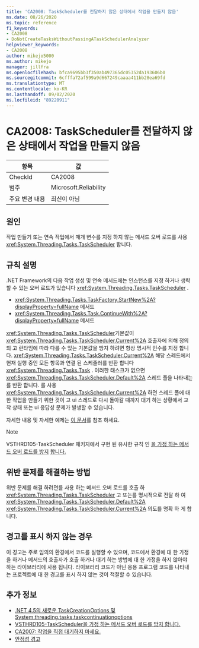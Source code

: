 ```yaml
---
title: 'CA2008: TaskScheduler를 전달하지 않은 상태에서 작업을 만들지 않음'
ms.date: 08/26/2020
ms.topic: reference
f1_keywords:
- CA2008
- DoNotCreateTasksWithoutPassingATaskSchedulerAnalyzer
helpviewer_keywords:
- CA2008
author: mikejo5000
ms.author: mikejo
manager: jillfra
ms.openlocfilehash: bfca9695bb3f350ab497365dc05352da193606b0
ms.sourcegitcommit: 6cfffa72af599a9d667249caaaa411bb28ea69fd
ms.translationtype: MT
ms.contentlocale: ko-KR
ms.lasthandoff: 09/02/2020
ms.locfileid: "89220911"
---
```

# <a name="ca2008-do-not-create-tasks-without-passing-a-taskscheduler"></a>CA2008: TaskScheduler를 전달하지 않은 상태에서 작업을 만들지 않음

|항목|값|
|-|-|
|CheckId|CA2008|
|범주|Microsoft.Reliability|
|주요 변경 내용|최신이 아님|

## <a name="cause"></a>원인

작업 만들기 또는 연속 작업에서 매개 변수를 지정 하지 않는 메서드 오버 로드를 사용 <xref:System.Threading.Tasks.TaskScheduler> 합니다.

## <a name="rule-description"></a>규칙 설명

.NET Framework의 다음 작업 생성 및 연속 메서드에는 인스턴스를 지정 하거나 생략할 수 있는 오버 로드가 있습니다 <xref:System.Threading.Tasks.TaskScheduler> .
- <xref:System.Threading.Tasks.TaskFactory.StartNew%2A?displayProperty=fullName> 메서드 
- <xref:System.Threading.Tasks.Task.ContinueWith%2A?displayProperty=fullName> 메서드

<xref:System.Threading.Tasks.TaskScheduler>기본값이 <xref:System.Threading.Tasks.TaskScheduler.Current%2A> 호출자에 의해 정의 되 고 런타임에 따라 다를 수 있는 기본값을 방지 하려면 항상 명시적 인수를 지정 합니다. <xref:System.Threading.Tasks.TaskScheduler.Current%2A> 해당 스레드에서 현재 실행 중인 모든 항목과 연결 된 스케줄러를 반환 합니다 <xref:System.Threading.Tasks.Task> . 이러한 태스크가 없으면 <xref:System.Threading.Tasks.TaskScheduler.Default%2A> 스레드 풀을 나타내는를 반환 합니다. 를 사용 <xref:System.Threading.Tasks.TaskScheduler.Current%2A> 하면 스레드 풀에 대 한 작업을 만들기 위한 것이 고 ui 스레드로 다시 돌아갈 때까지 대기 하는 상황에서 교착 상태 또는 ui 응답성 문제가 발생할 수 있습니다.

자세한 내용 및 자세한 예제는 [이 문서](https://devblogs.microsoft.com/pfxteam/new-taskcreationoptions-and-taskcontinuationoptions-in-net-4-5/)를 참조 하세요.

> [!NOTE]
> VSTHRD105-TaskScheduler 패키지에서 구현 된 유사한 규칙 인 [을 가정 하는 메서드 오버 로드를 방지](https://github.com/microsoft/vs-threading/blob/master/doc/analyzers/VSTHRD105.md) [합니다.](https://www.nuget.org/packages/Microsoft.VisualStudio.Threading.Analyzers)

## <a name="how-to-fix-violations"></a>위반 문제를 해결하는 방법

위반 문제를 해결 하려면를 사용 하는 메서드 오버 로드를 호출 하 <xref:System.Threading.Tasks.TaskScheduler> 고 또는를 명시적으로 전달 하 여 <xref:System.Threading.Tasks.TaskScheduler.Default%2A> <xref:System.Threading.Tasks.TaskScheduler.Current%2A> 의도를 명확 하 게 합니다.

## <a name="when-to-suppress-warnings"></a>경고를 표시 하지 않는 경우

이 경고는 주로 임의의 환경에서 코드를 실행할 수 있으며, 코드에서 환경에 대 한 가정을 하거나 메서드의 호출자가 호출 하거나 대기 하는 방법에 대 한 가정을 하지 않아야 하는 라이브러리에 사용 됩니다. 라이브러리 코드가 아닌 응용 프로그램 코드를 나타내는 프로젝트에 대 한 경고를 표시 하지 않는 것이 적절할 수 있습니다.

## <a name="see-also"></a>추가 정보

- [.NET 4.5의 새로운 TaskCreationOptions 및 System.threading.tasks.taskcontinuationoptions](https://devblogs.microsoft.com/pfxteam/new-taskcreationoptions-and-taskcontinuationoptions-in-net-4-5/)
- [VSTHRD105-TaskScheduler을 가정 하는 메서드 오버 로드를 방지 합니다.](https://github.com/microsoft/vs-threading/blob/master/doc/analyzers/VSTHRD105.md)
- [CA2007: 작업을 직접 대기하지 마세요.](ca2007.md)
- [안정성 경고](reliability-warnings.md)
